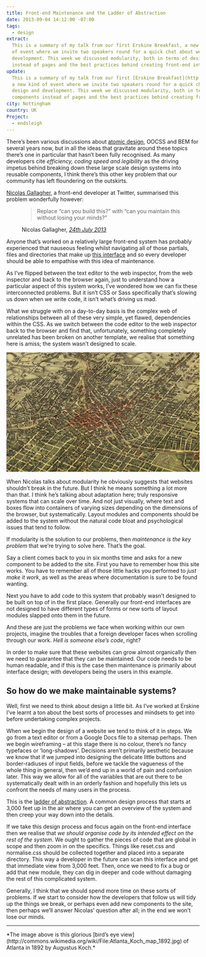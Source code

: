 ```yaml
---
title: Front-end Maintenance and the Ladder of Abstraction
date: 2013-09-04 14:12:00 -07:00
tags:
  - design
extract:
  This is a summary of my talk from our first Erskine Breakfast, a new kind
  of event where we invite two speakers round for a quick chat about web design and
  development. This week we discussed modularity, both in terms of designing components
  instead of pages and the best practices behind creating front-end interfaces.
update:
  This is a summary of my talk from our first [Erskine Breakfast](http://breakfast.erskinesocials.com/),
  a new kind of event where we invite two speakers round for a quick chat about web
  design and development. This week we discussed modularity, both in terms of designing
  components instead of pages and the best practices behind creating front-end interfaces.
city: Nottingham
country: UK
Project:
  - endsleigh
---
```


There’s been various discussions about [atomic design](http://bradfrostweb.com/blog/post/atomic-web-design/), OOCSS and BEM for several years now, but in all the ideas that gravitate around these topics there’s one in particular that hasn’t been fully recognised. As many developers cite _efficiency, coding speed and legibility_ as the driving impetus behind breaking down these large scale design systems into reusable components, I think there’s this other key problem that our community has left floundering on the outskirts.

[Nicolas Gallagher](http://twitter.com/necolas), a front-end developer at Twitter, summarised this problem wonderfully however:

<figure><blockquote><p>Replace “can you build this?” with “can you maintain this without losing your minds?”</p></blockquote>
<figcaption class="cite"><p>Nicolas Gallagher, <em><a href="https://twitter.com/necolas/status/360170108028600320">24th July 2013</a></em></p></figcaption>
</figure>

Anyone that’s worked on a relatively large front-end system has probably experienced that nauseous feeling whilst navigating all of those partials, files and directories that make up [this interface](http://coding.smashingmagazine.com/2013/08/02/other-interface-atomic-design-sass/) and so every developer should be able to empathise with this idea of maintenance.

As I’ve flipped between the text editor to the web inspector, from the web inspector and back to the browser again, just to understand how a particular aspect of this system works, I’ve wondered how we can fix these interconnected problems. But it isn’t CSS or Sass specifically that’s slowing us down when we write code, it isn’t what’s driving us mad.

What we struggle with on a day-to-day basis is the complex web of relationships between all of these very simple, yet flawed, dependencies within the CSS. As we switch between the code editor to the web inspector back to the browser and find that, unfortunately, something completely unrelated has been broken on another template, we realise that something here is amiss; the system wasn’t designed to scale.

![image](/uploads/image.jpg)

When Nicolas talks about modularity he obviously suggests that websites shouldn’t break in the future. But I think he means something a lot more than that. I think he’s talking about adaptation here; truly responsive systems that can scale over time. And not just visually, where text and boxes flow into containers of varying sizes depending on the dimensions of the browser, but systematically. Layout modules and components should be added to the system without the natural code bloat and psychological issues that tend to follow.

If modularity is the solution to our problems, then _maintenance is the key problem_ that we’re trying to solve here. That’s the goal.

Say a client comes back to you in six months time and asks for a new component to be added to the site. First you have to remember how this site works. You have to remember all of those little hacks you performed to _just make it work_, as well as the areas where documentation is sure to be found wanting.

Next you have to add code to this system that probably wasn’t designed to be built on top of in the first place. Generally our front-end interfaces are not designed to have different types of forms or new sorts of layout modules slapped onto them in the future.

And these are just the problems we face when working within our own projects, imagine the troubles that a foreign developer faces when scrolling through our work. _Hell is someone else’s code_, right?

In order to make sure that these websites can grow almost organically then we need to guarantee that they can be maintained. Our code needs to be human readable, and if this is the case then maintenance is primarily about interface design; with developers being the users in this example.

## So how do we make maintainable systems?

Well, first we need to think about design a little bit. As I’ve worked at Erskine I’ve learnt a ton about the best sorts of processes and mindsets to get into before undertaking complex projects.

When we begin the design of a website we tend to think of it in steps. We go from a text editor or from a Google Docs file to a sitemap perhaps. Then we begin wireframing – at this stage there is no colour, there’s no fancy typefaces or ‘long-shadows’. Decisions aren’t primarily aesthetic because we know that if we jumped into designing the delicate little buttons and border-radiuses of input fields, before we tackle the vagueness of the whole thing in general, then we’d end up in a world of pain and confusion later. This way we allow for all of the variables that are out there to be systematically dealt with in an orderly fashion and hopefully this lets us confront the needs of many users in the process.

This is the [ladder of abstraction](http://worrydream.com/LadderOfAbstraction/). A common design process that starts at 3,000 feet up in the air where you can get an overview of the system and then creep your way down into the details.

If we take this design process and focus again on the front-end interface then we realise that _we should organise code by its intended effect on the rest of the system_. We ought to gather the pieces of code that are global in scope and then zoom in on the specifics. Things like reset.css and normalise.css should be collected together and placed into a separate directory. This way a developer in the future can scan this interface and get that immediate view from 3,000 feet. Then, once we need to fix a bug or add that new module, they can dig in deeper and code without damaging the rest of this complicated system.

Generally, I think that we should spend more time on these sorts of problems. If we start to consider how the developers that follow us will tidy up the things we break, or perhaps even add new components to the site, then perhaps we’ll answer Nicolas’ question after all; in the end we won’t lose our minds.

<hr>
*The image above is this glorious [bird’s eye view](http://commons.wikimedia.org/wiki/File:Atlanta_Koch_map_1892.jpg) of Atlanta in 1892 by Augustus Koch.*
